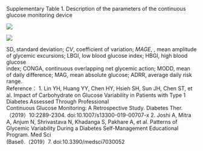 Supplementary Table 1. Description of the parameters of the continuous glucose monitoring device   

![](images/266009b7ddd8c0b8fea6bf507d3f8adec644c8d199a982fddf2550848982c075.jpg)  

![](images/ad5b09dab8ff0297180148b400218bea4b89971f8d08d036412b24549231a9fb.jpg)  

SD, standard deviation; $C V,$ coefficient of variation; $M A G E,$ , mean amplitude of glycemic excursions; LBGI, low blood glucose index; HBGI, high blood glucose   
index; CONGA, continuous overlapping net glycemic action; MODD, mean of daily difference; MAG, mean absolute glucose; ADRR, average daily risk range.   
Reference： 1.  Lin YH, Huang YY, Chen HY, Hsieh SH, Sun JH, Chen ST, et al. Impact of Carbohydrate on Glucose Variability in Patients with Type 1 Diabetes Assessed Through Professional   
Continuous Glucose Monitoring: A Retrospective Study. Diabetes Ther.（2019）10:2289-2304. doi:10.1007/s13300-019-00707-x 2.  Joshi A, Mitra A, Anjum N, Shrivastava N, Khadanga S, Pakhare A, et al. Patterns of Glycemic Variability During a Diabetes Self-Management Educational Program. Med Sci   
(Basel).（2019）7. doi:10.3390/medsci7030052  